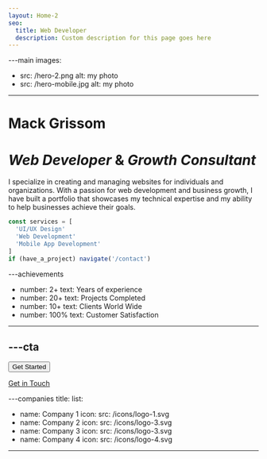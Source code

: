 ```yaml
---
layout: Home-2
seo:
  title: Web Developer
  description: Custom description for this page goes here
---
```




---main
images:
  - src: /hero-2.png
    alt: my photo
  - src: /hero-mobile.jpg
    alt: my photo
---

# <Typewriter>Mack Grissom</Typewriter>

# *Web Developer* <span>&</span> *Growth Consultant*

I specialize in creating and managing websites for individuals and organizations. With a passion for web development and business growth, I have built a portfolio that showcases my technical expertise and my ability to help businesses achieve their goals. 

```js {2-4} showLineNumbers
const services = [
  'UI/UX Design'
  'Web Development'
  'Mobile App Development'
]
if (have_a_project) navigate('/contact')
```



---achievements
- number: 2+
  text: Years of experience
- number: 20+
  text: Projects Completed
- number: 10+
  text: Clients World Wide
- number: 100%
  text: Customer Satisfaction
---



---cta
---
<Button href="/contact" size="sm">
 Get Started
</Button>

[Get in Touch](/contact)



---companies
title:
list:
  - name: Company 1
    icon:
      src: /icons/logo-1.svg
  - name: Company 2
    icon:
      src: /icons/logo-3.svg
  - name: Company 3
    icon:
      src: /icons/logo-3.svg
  - name: Company 4
    icon:
      src: /icons/logo-4.svg
---